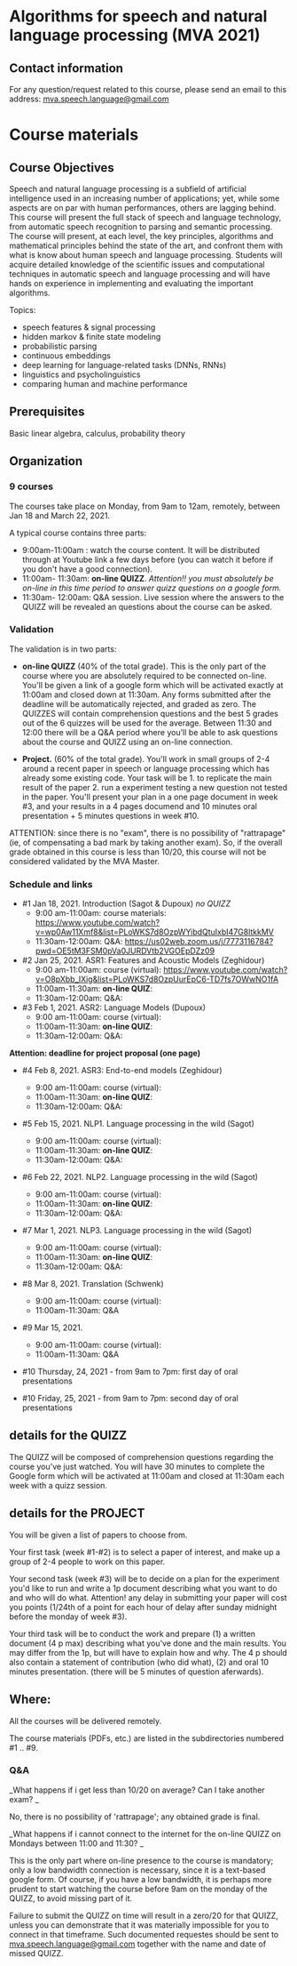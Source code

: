 # Algorithms for speech and natural language processing (MVA 2021)

## Contact information
For any question/request related to this course, please send an email to this address: mva.speech.language@gmail.com

# Course materials

## Course Objectives

Speech and natural language processing is a subfield of artificial intelligence used in an increasing number of applications; yet, while some aspects are on par with human performances, others are lagging behind. This course will present the full stack of speech and language technology, from automatic speech recognition to parsing and semantic processing. The course will present, at each level, the key principles, algorithms and mathematical principles behind the state of the art, and confront them with what is know about human speech and language processing. Students will acquire detailed knowledge of the scientific issues and computational techniques in automatic speech and language processing and will have hands on experience in implementing and evaluating the important algorithms.
 
Topics:
- speech features & signal processing
- hidden markov & finite state modeling
- probabilistic parsing
- continuous embeddings
- deep learning for language-related tasks (DNNs, RNNs)
- linguistics and psycholinguistics
- comparing human and machine performance

## Prerequisites
Basic linear algebra, calculus, probability theory

## Organization

### 9 courses 
The courses take place on Monday, from 9am to 12am, remotely, between Jan 18 and March 22, 2021.

A typical course contains three parts:
- 9:00am-11:00am : watch the course content. It will be
distributed through at Youtube link a few days before (you can watch it before if you don't have a good connection).
- 11:00am- 11:30am: **on-line QUIZZ**. *Attention!! you must absolutely be on-line in this time period to answer quizz questions on a google form.*
- 11:30am- 12:00am: Q&A session. Live session where the answers to the QUIZZ will be revealed an questions about the course can be asked.


### Validation
The validation is in two parts:

- **on-line QUIZZ** (40% of the total grade). This is the only part of the course where you are absolutely required to be connected on-line. You'll be given a link of a google form which will be activated exactly at 11:00am and closed down at 11:30am. Any forms submitted after the deadline will be automatically rejected, and graded as zero. The QUIZZES will contain comprehension questions and the best 5 grades out of the 6 quizzes will be used for the average. Between 11:30 and 12:00 there will be a Q&A period where you'll be able to ask questions about the course and QUIZZ using an on-line connection.

- **Project.**  (60% of the total grade). You'll work in small groups of 2-4 around a recent paper in speech or language processing which has already some existing code. Your task will be 1. to replicate the main result of the paper 2. run a  experiment testing a new question not tested in the paper. You'll present your plan in a one page document in week #3, and your results in a 4 pages documend and 10 minutes oral presentation + 5 minutes questions in week #10. 


ATTENTION: since there is no "exam", there is no possibility of "rattrapage" (ie, of compensating a bad mark by taking another exam). So, if the overall grade obtained in this course is less than 10/20, this course will not be considered validated by the MVA Master. 


### Schedule and links

- #1 Jan 18, 2021. Introduction (Sagot & Dupoux)  *no QUIZZ*
    - 9:00 am-11:00am: course materials: https://www.youtube.com/watch?v=wp0Aw11Xmf8&list=PLoWKS7d8OzpWYibdQtuIxbI47G8ltkkMV
    - 11:30am-12:00am: Q&A: https://us02web.zoom.us/j/7773116784?pwd=OE5tM3FSM0pVa0JURDVtb2VGOEpDZz09 
- #2 Jan 25, 2021.  ASR1: Features and Acoustic Models (Zeghidour)
     - 9:00 am-11:00am: course (virtual):  https://www.youtube.com/watch?v=O8pXbb_IXig&list=PLoWKS7d8OzpUurEpC6-TD7fs7OWwNO1fA
     - 11:00am-11:30am: **on-line QUIZ**:
	 - 11:30am-12:00am: Q&A: 
- #3 Feb 1, 2021.  ASR2: Language Models (Dupoux)
     - 9:00 am-11:00am: course (virtual): 
     - 11:00am-11:30am: **on-line QUIZ**:
	 - 11:30am-12:00am: Q&A:

**Attention: deadline for project proposal (one page)**

- #4 Feb 8, 2021. ASR3: End-to-end models (Zeghidour)
     - 9:00 am-11:00am: course (virtual): 
     - 11:00am-11:30am: **on-line QUIZ**:
	 - 11:30am-12:00am: Q&A:
- #5 Feb 15, 2021. NLP1. Language processing in the wild (Sagot)
     - 9:00 am-11:00am: course (virtual): 
     - 11:00am-11:30am: **on-line QUIZ**:
	 - 11:30am-12:00am: Q&A:
- #6 Feb 22, 2021. NLP2. Language processing in the wild (Sagot)
     - 9:00 am-11:00am: course (virtual): 
     - 11:00am-11:30am: **on-line QUIZ**:
	 - 11:30am-12:00am: Q&A:
- #7 Mar 1, 2021. NLP3. Language processing in the wild (Sagot)
     - 9:00 am-11:00am: course (virtual): 
     - 11:00am-11:30am: **on-line QUIZ**:
	 - 11:30am-12:00am: Q&A:
- #8 Mar 8, 2021.  Translation (Schwenk)
     - 9:00 am-11:00am: course (virtual): 
	 - 11:00am-11:30am: Q&A
- #9 Mar 15, 2021. 
     - 9:00 am-11:00am: course (virtual): 
	 - 11:00am-11:30am: Q&A

- #10 Thursday, 24, 2021
       - from 9am to 7pm:  first day of oral presentations 
- #10 Friday, 25, 2021
	   - from 9am to 7pm:  second day of oral presentations 


## details for the QUIZZ

The QUIZZ will be composed of comprehension questions regarding the course you've just watched. You will have 30 minutes to complete the Google form which will be activated at 11:00am and closed at 11:30am each week with a quizz session. 

## details for the PROJECT
You will be given a list of papers to choose from.

Your first task (week #1-#2) is to select a paper of interest, and make up a group of 2-4 people to work on this paper. 

Your second task (week #3) will be to decide on a plan for the experiment you'd like to run and write a 1p document describing what you want to do and who will do what. Attention! any delay in submitting your paper will cost you points (1/24th of a point for each hour of delay after sunday midnight before the monday of week #3).

Your third task will be to conduct the work and prepare (1) a written document (4 p max) describing what you've done and the main results. You may differ from the 1p, but will have to explain how and why. The 4 p should also contain a statement of contribution (who did what), (2) and oral 10 minutes presentation. (there will be 5 minutes of question aferwards).


## Where:

All the courses will be delivered remotely. 

The course materials (PDFs, etc.) are listed in the subdirectories numbered #1 .. #9. 



### Q&A

_What happens if i get less than 10/20 on average? Can I take another exam? _


No, there is no possibility of 'rattrapage'; any obtained grade is final.


_What happens if i cannot connect to the internet for the on-line QUIZZ on Mondays between 11:00 and 11:30?  _

This is the only part where on-line presence to the course is mandatory; only a low bandwidth connection is necessary, since it is a text-based google form. Of course, if you have a low bandwidth, it is perhaps more prudent to start watching the course before 9am on the monday of the QUIZZ, to avoid missing part of it.

Failure to submit the QUIZZ on time will result in a zero/20 for that QUIZZ, unless you can demonstrate that it was materially impossible for you to connect in that timeframe. Such documented requestes should be sent to mva.speech.language@gmail.com together with the name and date of missed QUIZZ.

